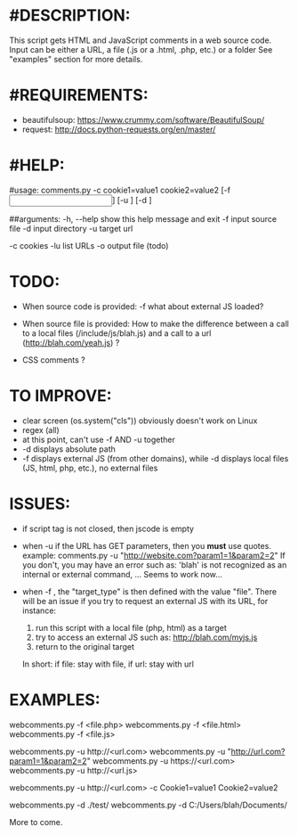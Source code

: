 #DESCRIPTION:
===========
This script gets HTML and JavaScript comments in a web source code. Input can be either a URL, a file (.js or a .html, .php, etc.) or a folder
See "examples" section for more details.



#REQUIREMENTS:
============
* beautifulsoup: https://www.crummy.com/software/BeautifulSoup/
* request: http://docs.python-requests.org/en/master/



#HELP:
====
#usage: comments.py -c cookie1=value1 cookie2=value2 [-f <input file>] [-u <url>] [-d <folder>]

##arguments:
  -h, --help 	show this help message and exit
  -f 			input source file
  -d 			input directory
  -u 			target url

  -c 			cookies
  -lu 			list URLs
  -o 			output file (todo)



TODO:
====
* When source code is provided:
	-f what about external JS loaded?

* When source file is provided:
	How to make the difference between a call to a local files (/include/js/blah.js) and a call to a url (http://blah.com/yeah.js) ?

* CSS comments ?


TO IMPROVE:
==========
* clear screen (os.system("cls")) obviously doesn't work on Linux
* regex (all)
* at this point, can't use -f AND -u together
* -d displays absolute path
* -f displays external JS (from other domains), while -d displays local files (JS, html, php, etc.), no external files


ISSUES:
======
- if script tag is not closed, then jscode is empty
- when -u <url> if the URL has GET parameters, then you **must** use quotes. example: 
	comments.py -u "http://website.com?param1=1&param2=2"
	If you don't, you may have an error such as: 'blah' is not recognized as an internal or external command, ...
		Seems to work now...
- when -f <file>, the "target_type" is then defined with the value "file". There will be an issue if you try to request an external JS with its URL, for instance:
	1. run this script with a local file (php, html) as a target
	2. try to access an external JS such as: http://blah.com/myjs.js
	3. return to the original target

	In short: if file: stay with file, if url: stay with url


EXAMPLES:
========
webcomments.py -f <file.php>
webcomments.py -f <file.html>
webcomments.py -f <file.js>

webcomments.py -u http://<url.com>
webcomments.py -u "http://url.com?param1=1&param2=2"
webcomments.py -u https://<url.com>
webcomments.py -u http://<url.js>

webcomments.py -u http://<url.com> -c Cookie1=value1 Cookie2=value2

webcomments.py -d ./test/
webcomments.py -d C:/Users/blah/Documents/

More to come.
